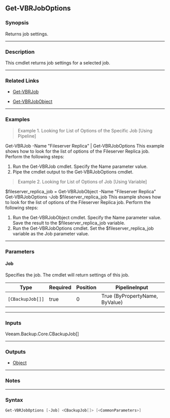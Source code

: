 Get-VBRJobOptions
-----------------

### Synopsis
Returns job settings.

---

### Description

This cmdlet returns job settings for a selected job.

---

### Related Links
* [Get-VBRJob](Get-VBRJob)

* [Get-VBRJobObject](Get-VBRJobObject)

---

### Examples
> Example 1. Looking for List of Options of the Specific Job [Using Pipeline]

Get-VBRJob -Name "Fileserver Replica" | Get-VBRJobOptions
This example shows how to look for the list of options of the Fileserver Replica job.
Perform the following steps:
1. Run the Get-VBRJob cmdlet. Specify the Name parameter value.
2. Pipe the cmdlet output to the Get-VBRJobOptions cmdlet.
> Example 2. Looking for List of Options of Job [Using Variable]

$fileserver_replica_job = Get-VBRJobObject -Name "Fileserver Replica"
Get-VBRJobOptions -Job $fileserver_replica_job
This example shows how to look for the list of options of the Fileserver Replica job.
Perform the following steps:
1. Run the Get-VBRJobObject cmdlet. Specify the Name parameter value. Save the result to the $fileserver_replica_job variable.
2. Run the Get-VBRJobOptions cmdlet. Set the $fileserver_replica_job variable as the Job parameter value.

---

### Parameters
#### **Job**
Specifies the job. The cmdlet will return settings of this job.

|Type            |Required|Position|PipelineInput                 |
|----------------|--------|--------|------------------------------|
|`[CBackupJob[]]`|true    |0       |True (ByPropertyName, ByValue)|

---

### Inputs
Veeam.Backup.Core.CBackupJob[]

---

### Outputs
* [Object](https://learn.microsoft.com/en-us/dotnet/api/System.Object)

---

### Notes

---

### Syntax
```PowerShell
Get-VBRJobOptions [-Job] <CBackupJob[]> [<CommonParameters>]
```
